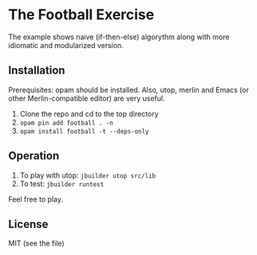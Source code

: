 The Football Exercise
=====================

The example shows naive (if-then-else) algorythm along with more
idiomatic and modularized version.

Installation
------------

Prerequisites: opam should be installed. Also, utop, merlin and Emacs
(or other Merlin-compatible editor) are very useful.

1. Clone the repo and cd to the top directory
2. `opam pin add football . -n`
3. `opam install football -t --deps-only`

Operation
---------

1. To play with utop: `jbuilder utop src/lib`
2. To test: `jbuilder runtest`

Feel free to play.

License
-------

MIT (see the file)
